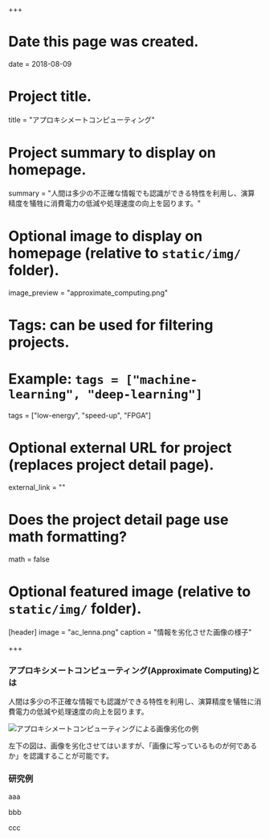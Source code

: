 +++
# Date this page was created.
date = 2018-08-09

# Project title.
title = "アプロキシメートコンピューティング"

# Project summary to display on homepage.
summary = "人間は多少の不正確な情報でも認識ができる特性を利用し、演算精度を犠牲に消費電力の低減や処理速度の向上を図ります。"

# Optional image to display on homepage (relative to `static/img/` folder).
image_preview = "approximate_computing.png"

# Tags: can be used for filtering projects.
# Example: `tags = ["machine-learning", "deep-learning"]`
tags = ["low-energy", "speed-up", "FPGA"]

# Optional external URL for project (replaces project detail page).
external_link = ""

# Does the project detail page use math formatting?
math = false

# Optional featured image (relative to `static/img/` folder).
[header]
image = "ac_lenna.png"
caption = "情報を劣化させた画像の様子"

+++

### アプロキシメートコンピューティング(Approximate Computing)とは

人間は多少の不正確な情報でも認識ができる特性を利用し、演算精度を犠牲に消費電力の低減や処理速度の向上を図ります。

![アプロキシメートコンピューティングによる画像劣化の例](/img/approximate_computing.png)

左下の図は、画像を劣化させてはいますが、「画像に写っているものが何であるか」を認識することが可能です。



### 研究例

aaa

bbb

ccc